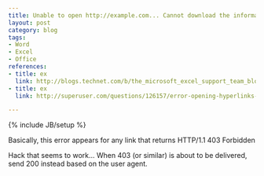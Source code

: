 ```yaml
---
title: Unable to open http://example.com... Cannot download the information you requested.
layout: post
category: blog
tags:
- Word
- Excel
- Office
references:
- title: ex
  link: http://blogs.technet.com/b/the_microsoft_excel_support_team_blog/archive/2011/11/15/quot-cannot-download-the-information-you-requested-quot-executing-web-query-from-excel.aspx
- title: ex
  link: http://superuser.com/questions/126157/error-opening-hyperlinks-in-excel-2003

---
```

{% include JB/setup %}

Basically, this error appears for any link that returns HTTP/1.1 403 Forbidden

Hack that seems to work... When 403 (or similar) is about to be delivered, send 200 instead based on the user agent.
